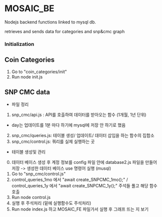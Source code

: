 # MOSAIC_BE

Nodejs backend functions linked to mysql db.

retrieves and sends data for categories and snp&cmc graph


### Initialization

## Coin Categories

1. Go to "coin_categories/init"
2. Run node init.js


##  SNP CMC data

* 파일 정리

1. snp_cmc/api.js : API를 호출하여 데이터를 받아오는 함수 (1개월, 1년 단위) 
- day는 업데이트를 1분 마다 하기에 mysql에 저장 안 하기로 했음
2. snp_cmc/queries.js: 테이블 생성/ 업데이트/ 데이터 삽입을 하는 함수의 집합소
3. snp_cmc/control.js: 쿼리를 실제 실행하는 곳 

* 테이블 생성및 관리 
0. 데이터 베이스 생성 후 계정 정보를 config 파일 안에 database2.js 파일을 만들어 저장 -> 생성한 데이터 베이스 use 명령어 실행 (musql)
1. Go to "snp_cmc/control.js"
2. control_queries_1mo 에서 "await create_SNPCMC_1mo();"
/  control_queries_1y 에서 "await create_SNPCMC_1y();"  주석들 풀고 해당 함수 호출
3. Run node control.js
4. 실행 후 주석처리 (밑에 실행함수도 주석처리)
5. Run node index.js 하고 MOSAIC_FE 파일가서 실행 후 그래프 뜨는 지 보기 
